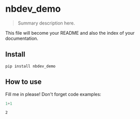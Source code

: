 # nbdev_demo
> Summary description here.


This file will become your README and also the index of your documentation.

## Install

`pip install nbdev_demo`

## How to use

Fill me in please! Don't forget code examples:

```python
1+1
```




    2


